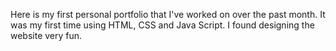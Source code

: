Here is my first personal portfolio that I've worked on over the past month. It was my first time using HTML, CSS and Java Script. I found designing the website very fun. 
